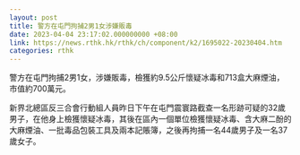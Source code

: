 ```yaml
---
layout: post
title: 警方在屯門拘捕2男1女涉嫌販毒
date: 2023-04-04 23:17:02.000000000 +08:00
link: https://news.rthk.hk/rthk/ch/component/k2/1695022-20230404.htm
categories: rthk
---
```


警方在屯門拘捕2男1女，涉嫌販毒，檢獲約9.5公斤懷疑冰毒和713盒大麻煙油，市值約700萬元。

新界北總區反三合會行動組人員昨日下午在屯門震寰路截查一名形跡可疑的32歲男子，在他身上檢獲懷疑冰毒，其後在區內一個單位檢獲懷疑冰毒、含大麻二酚的大麻煙油、一批毒品包裝工具及兩本記賬簿，之後再拘捕一名44歲男子及一名37歲女子。
